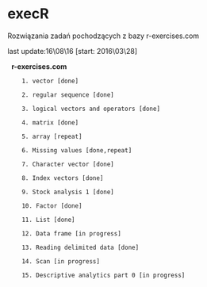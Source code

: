 # execR
Rozwiązania zadań pochodzących z bazy r-exercises.com

last update:16\08\16 [start: 2016\03\28]

 
**r-exercises.com**

	
		1. vector [done]
		
		2. regular sequence [done]
		
		3. logical vectors and operators [done]
		
		4. matrix [done]
		
		5. array [repeat]
		
		6. Missing values [done,repeat]
		
		7. Character vector [done]
		
		8. Index vectors [done]
		
		9. Stock analysis 1 [done]
		
		10. Factor [done]
		
		11. List [done]
		
		12. Data frame [in progress]
		
		13. Reading delimited data [done]
		
		14. Scan [in progress]
		
		15. Descriptive analytics part 0 [in progress]
